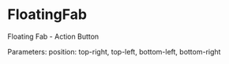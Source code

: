 # FloatingFab

Floating Fab - Action Button

Parameters:
position: top-right, top-left, bottom-left, bottom-right
